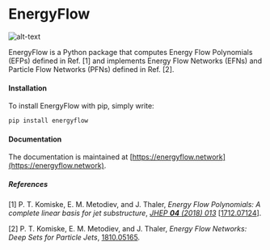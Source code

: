 # EnergyFlow
![alt-text](https://travis-ci.org/pkomiske/EnergyFlow.svg?branch=master "Travis-CI Build Status")

EnergyFlow is a Python package that computes Energy Flow Polynomials (EFPs) defined in Ref. [1] and implements Energy Flow Networks (EFNs) and Particle Flow Networks (PFNs) defined in Ref. [2].

#### Installation

To install EnergyFlow with pip, simply write:
```sh
pip install energyflow
```

#### Documentation

The documentation is maintained at [https://energyflow.network](https://energyflow.network).

##### References

[1] P. T. Komiske, E. M. Metodiev, and J. Thaler, _Energy Flow Polynomials: A complete linear basis for jet substructure_, _[JHEP __04__ (2018) 013](https://doi.org/10.1007/JHEP04(2018)013)_ [[1712.07124](https://arxiv.org/abs/1712.07124)].

[2] P. T. Komiske, E. M. Metodiev, and J. Thaler, _Energy Flow Networks: Deep Sets for Particle Jets_, [1810.05165](https://arxiv.org/abs/1810.05165).
